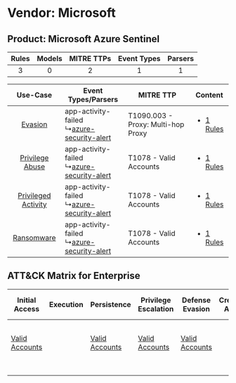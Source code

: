 Vendor: Microsoft
=================
Product: Microsoft Azure Sentinel
---------------------------------
| Rules | Models | MITRE TTPs | Event Types | Parsers |
|:-----:|:------:|:----------:|:-----------:|:-------:|
|   3   |   0    |     2      |      1      |    1    |

|    Use-Case    | Event Types/Parsers    | MITRE TTP    | Content    |
|:----:| ---- | ---- | ---- |
|    [Evasion](../../../UseCases/uc_evasion.md)    |  app-activity-failed<br> ↳[azure-security-alert](Ps/pC_azuresecurityalert.md)<br> | T1090.003 - Proxy: Multi-hop Proxy<br> | [<ul><li>1 Rules</li></ul>](RM/r_m_microsoft_microsoft_azure_sentinel_Evasion.md)    |
|     [Privilege Abuse](../../../UseCases/uc_privilege_abuse.md)     |  app-activity-failed<br> ↳[azure-security-alert](Ps/pC_azuresecurityalert.md)<br> | T1078 - Valid Accounts<br>    | [<ul><li>1 Rules</li></ul>](RM/r_m_microsoft_microsoft_azure_sentinel_Privilege_Abuse.md)     |
| [Privileged Activity](../../../UseCases/uc_privileged_activity.md) |  app-activity-failed<br> ↳[azure-security-alert](Ps/pC_azuresecurityalert.md)<br> | T1078 - Valid Accounts<br>    | [<ul><li>1 Rules</li></ul>](RM/r_m_microsoft_microsoft_azure_sentinel_Privileged_Activity.md) |
|          [Ransomware](../../../UseCases/uc_ransomware.md)          |  app-activity-failed<br> ↳[azure-security-alert](Ps/pC_azuresecurityalert.md)<br> | T1078 - Valid Accounts<br>    | [<ul><li>1 Rules</li></ul>](RM/r_m_microsoft_microsoft_azure_sentinel_Ransomware.md)          |

ATT&CK Matrix for Enterprise
----------------------------
| Initial Access                                                      | Execution | Persistence                                                         | Privilege Escalation                                                | Defense Evasion                                                     | Credential Access | Discovery | Lateral Movement | Collection | Command and Control                                                                                                                       | Exfiltration | Impact |
| ------------------------------------------------------------------- | --------- | ------------------------------------------------------------------- | ------------------------------------------------------------------- | ------------------------------------------------------------------- | ----------------- | --------- | ---------------- | ---------- | ----------------------------------------------------------------------------------------------------------------------------------------- | ------------ | ------ |
| [Valid Accounts](https://attack.mitre.org/techniques/T1078)<br><br> |           | [Valid Accounts](https://attack.mitre.org/techniques/T1078)<br><br> | [Valid Accounts](https://attack.mitre.org/techniques/T1078)<br><br> | [Valid Accounts](https://attack.mitre.org/techniques/T1078)<br><br> |                   |           |                  |            | [Proxy: Multi-hop Proxy](https://attack.mitre.org/techniques/T1090/003)<br><br>[Proxy](https://attack.mitre.org/techniques/T1090)<br><br> |              |        |